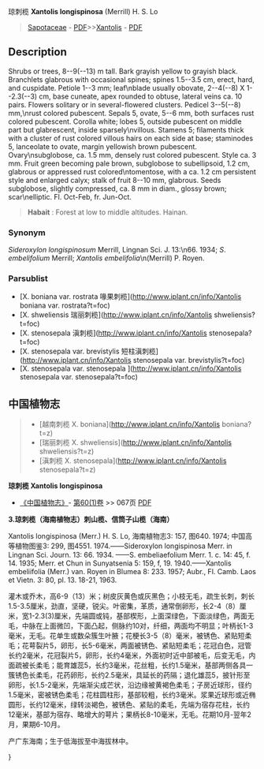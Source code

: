 琼刺榄 **Xantolis longispinosa** (Merrill) H. S. Lo

> [Sapotaceae](http://www.iplant.cn/info/Sapotaceae?t=foc) - [PDF](http://www.iplant.cn/foc/pdf/Sapotaceae.pdf)>>[Xantolis](http://www.iplant.cn/info/Xantolis?t=foc) - [PDF](http://www.iplant.cn/foc/pdf/Xantolis.pdf)

## Description

Shrubs or trees, 8--9(--13) m tall. Bark grayish yellow to grayish black. Branchlets glabrous with occasional spines; spines 1.5--3.5 cm, erect, hard, and cuspidate. Petiole 1--3 mm; leaf\nblade usually obovate, 2--4(--8) X 1--2.3(--3) cm, base cuneate, apex rounded to obtuse, lateral veins ca. 10 pairs. Flowers solitary or in several-flowered clusters. Pedicel 3--5(--8) mm,\nrust colored pubescent. Sepals 5, ovate, 5--6 mm, both surfaces rust colored pubescent. Corolla white; lobes 5, outside pubescent on middle part but glabrescent, inside sparsely\nvillous. Stamens 5; filaments thick with a cluster of rust colored villous hairs on each side at base; staminodes 5, lanceolate to ovate, margin yellowish brown pubescent. Ovary\nsubglobose, ca. 1.5 mm, densely rust colored pubescent. Style ca. 3 mm. Fruit green becoming pale brown, subglobose to subellipsoid, 1.2 cm, glabrous or appressed rust colored\ntomentose, with a ca. 1.2 cm persistent style and enlarged calyx; stalk of fruit 8--10 mm, glabrous. Seeds subglobose, slightly compressed, ca. 8 mm in diam., glossy brown; scar\nelliptic. Fl. Oct-Feb, fr. Jun-Oct.

> **Habait** : 
> Forest at low to middle altitudes. Hainan.

### Synonym
*Sideroxylon longispinosum* Merrill, Lingnan Sci. J. 13:\n66. 1934; *S*. *embelifolium* Merrill; *Xantolis embelifolia*\n(Merrill) P. Royen.

### Parsublist

* [X.  boniana var. rostrata  喙果刺榄](http://www.iplant.cn/info/Xantolis boniana var. rostrata?t=foc)
* [X.  shweliensis  瑞丽刺榄](http://www.iplant.cn/info/Xantolis shweliensis?t=foc)
* [X.  stenosepala  滇刺榄](http://www.iplant.cn/info/Xantolis stenosepala?t=foc)
* [X.  stenosepala var. brevistylis  短柱滇刺榄](http://www.iplant.cn/info/Xantolis stenosepala var. brevistylis?t=foc)
* [X.  stenosepala var. stenosepala  ](http://www.iplant.cn/info/Xantolis stenosepala var. stenosepala?t=foc)

## 中国植物志

> * [越南刺榄  X.  boniana](http://www.iplant.cn/info/Xantolis boniana?t=z)
> * [瑞丽刺榄  X.  shweliensis](http://www.iplant.cn/info/Xantolis shweliensis?t=z)
> * [滇刺榄  X.  stenosepala](http://www.iplant.cn/info/Xantolis stenosepala?t=z)

**琼刺榄 Xantolis longispinosa**

* [《中国植物志》](http://www.iplant.cn/frps)- [第60(1)卷](http://www.iplant.cn/frps/vol/60(1)) >> 067页 [PDF](http://www.iplant.cn/frps/pdf/60(1)/067.PDF)

**3.琼刺榄（海南植物志）刺山榄、信筒子山榄（海南）**

Xantolis longispinosa (Merr.) H. S. Lo, 海南植物志3: 157, 图640. 1974; 中国高等植物图鉴3: 299, 图4551. 1974.——Sideroxylon longispinosa Merr. in Lingnan Sci. Journ. 13: 66. 1934. ——S. embeliaefolium Merr. 1. c. 14: 45, f. 14. 1935; Merr. et Chun in Sunyatsenia 5: 159, f, 19. 1940.——Xantolis embeliifolia (Merr.) van. Royen in Blumea 8: 233. 1957; Aubr., Fl. Camb. Laos et Vietn. 3: 80, pl. 13. 18-21, 1963.

灌木或乔木，高6-9（13）米；树皮灰黄色或灰黑色；小枝无毛，疏生长刺，刺长1.5-3.5厘米，劲直，坚硬，锐尖。叶密集，革质，通常倒卵形，长2-4（8）厘米，宽1-2.3(3)厘米，先端圆或钝，基部楔形，上面深绿色，下面淡绿色，两面无毛，中脉在上面微凹，下面凸起，侧脉约10对，纤细，两面均不明显；叶柄长1-3毫米，无毛。花单生或数朵簇生叶腋；花梗长3-5（8）毫米，被锈色、紧贴短柔毛；花萼裂片5，卵形，长5-6毫米，两面被锈色、紧贴短柔毛；花冠白色，冠管长约2毫米，花冠裂片5，卵形，长约4毫米，外面初时近中部被毛，后变无毛，内面疏被长柔毛；能育雄蕊5，长约3毫米，花丝粗，长约1.5毫米，基部两侧各具一簇锈色长柔毛，花药卵形，长约2.5毫米，具延长的药隔；退化雄蕊5，披针形至卵形，长1.5-2毫米，先端渐尖成芒状，沿边缘被黄褐色柔毛；子房近球形，径约1.5毫米，密被锈色柔毛；花柱圆柱形，基部较粗，长约3毫米。浆果近球形或近椭圆形，长约12毫米，绿转淡褐色，被锈色、紧贴的柔毛，先端为宿存花柱，长约12毫米，基部为宿存、略增大的萼片；果柄长8-10毫米，无毛。花期10月-翌年2月，果期6-10月。

产广东海南；生于低海拔至中海拔林中。

}